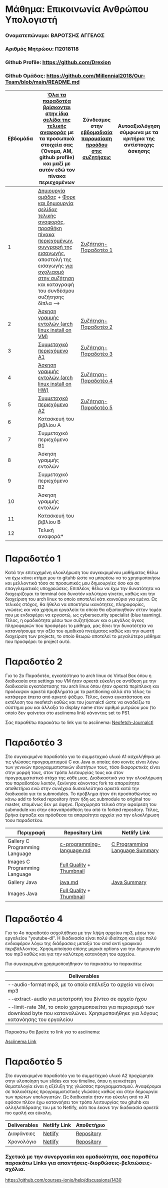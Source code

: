 # Μάθημα: Επικοινωνία Ανθρώπου Υπολογιστή 

### Ονοματεπώνυμο: ΒΑΡΟΤΣΗΣ ΑΓΓΕΛΟΣ
### Αριθμός Μητρώου: Π2018118
### Github Profile: https://github.com/Drexion
### Github Ομάδας: https://github.com/Millennial2018/Our-Team/blob/main/README.md

| Εβδομάδα | [Όλα τα παραδοτέα βρίσκονται στην ίδια σελίδα της τελικής αναφοράς](https://courses-ionio.github.io/help/deliverables/) με τα προσωπικά στοιχεία σας (Όνομα, ΑΜ, github profile) και μαζί με αυτόν εδώ τον πίνακα περιεχομένων | Σύνδεσμος στην [εβδομαδιαία παρουσίαση προόδου στις συζητήσεις](https://github.com/courses-ionio/help/discussions/categories/show-and-tell) | Αυτοαξιολόγηση σύμφωνα με τα κριτήρια της αντίστοιχης άσκησης |
| --- | --- | --- | --- |
| 1 |  [Δημιουργία ομάδας](https://github.com/courses-ionio/hci/discussions/1794) + [Φορκ και δημιουργία σελίδας τελικής αναφοράς](https://courses-ionio.github.io/help/guide/), [προσθήκη πίνακα περιεχομένων](https://raw.githubusercontent.com/courses-ionio/hci/master/README.md), [συγγραφή της εισαγωγής](https://courses-ionio.github.io/help/intro/), αποστολή της εισαγωγής [για σχολιασμό στην συζήτηση](https://github.com/courses-ionio/help/discussions/categories/show-and-tell) και καταγραφή του συνδέσμου συζήτησης δίπλα --> | [Συζήτηση-Παραδοτέο 1](https://github.com/courses-ionio/help/discussions/1314)| |
| 2 | [Άσκηση γραμμής εντολών (arch linux install on VM)](#παραδοτέο-2) | [Συζήτηση-Παραδοτέο 2](https://github.com/courses-ionio/help/discussions/1429) | |
| 3 | [Συμμετοχικό περιεχόμενο A1](#παραδοτέο-3)| [Συζήτηση-Παραδοτέο 3](https://github.com/courses-ionio/help/discussions/1432) | |
| 4 | [Άσκηση γραμμής εντολών (arch linux install on HW)](#παραδοτέο-4) | [Συζήτηση-Παραδοτέο 4](https://github.com/courses-ionio/help/discussions/1519) | |
| 5 | [Συμμετοχικό περιεχόμενο A2](#παραδοτέο-5) | [Συζήτηση-Παραδοτέο 5](https://github.com/courses-ionio/help/discussions/1433) | |
| 6 | Κατασκευή του βιβλίου Α | | |
| 7 | Συμμετοχικό περιεχόμενο B1 | | |
| 8 | Άσκηση γραμμής εντολών | | |
| 9 | Συμμετοχικό περιεχόμενο B2 | | |
| 10 | Άσκηση γραμμής εντολών | | |
| 11 | Κατασκευή του βιβλίου Β | | |
| 12 | Τελική αναφορά* | | |

# Παραδοτέο 1

Κατά την επιτυχημένη ολοκλήρωση του συγκεκριμένου μαθήματος θέλω να έχω κάνει κτήμα μου το gituhb ώστε να μπορέσω να το χρησιμοποιήσω και μελλοντικά τόσο σε προσωπικές μου δημιουργίες όσο και σε επαγγλεματικές υποχρεώσεις. Επιπλέον, θέλω να έχω την δυνατότητα να διαχειρίζομαι το terminal όσο δυνατόν καλύτερα γίνεται, καθώς και την διαχείριση του arch linux το οποίο αποτελεί κάτι καινούριο για εμένα. Ως τελικός στόχος, θα ήθελα να αποκτήσω ικανότητες, πληροφορίες, γνώσεις και νέα χρήσιμα εργαλεία τα οποία θα αξιοποιηθούν σττον τομέα που με ενδιαφέρει να εργαστώ, ως cybersecurity specialist (blue teaming). Τέλος, η ομαδικότητα μέσω των συζητήσεων και ο μεγάλος όγκος πληροφοριών που προσφέρει το μάθημα, μας δίνει την δυνατότητα να κατανοήσουμε την αξία του ομαδικού πνεύματος καθώς και την σωστή διαχείριση των projects, το οποίο θεωρώ αποτελεί το μεγαλύτερο μάθημα που προσφέρει το project αυτό.

# Παραδοτέο 2
Για το 2ο Παραδοτέο, εγκατέστηκα το arch linux σε Virtual Box όπου η διαδικασία στα settings του VM ήταν αρκετά εύκολη σε αντίθεση με την διαδικασία εγκατάστασης του arch linux όπου ήταν αρκετά περίπλοκη και προέκυψαν αρκετά προβλήματα με το partitioning αλλά στο τέλος τα κατάφερα έπειτα από αρκετό ψάξιμο. Τέλος, έκανα εγκατάσταση και εκτέλεση του neofetch καθώς και του journalctl ώστε να αναδείξω το σύστημα μου και άλλαξα το display name στον αριθμό μυτρώου μου (το οποίο δεν φαίνεται στο asciinema link) κάνοντας set το PS1.

Σας παραθέτω παρακάτω το link για το asciinema:
[Neofetch-Journalctl](https://asciinema.org/a/m1aQzDNjGlbbH1DVjC72YMvdW)

# Παραδοτέο 3

Στο συγκεκριμένο παραδοτέο για το συμμετοχικό υλικό Α1 ασχολήθηκα με τις γλώσσες προγραματισμού C και Java οι οποίες όσο κοινές είναι λόγω των γενικών προγραμματιστικών ιδιοτήτων τους, τόσο διαφορετικές είναι στην μορφή τους, στον τρόπο λειτουργίας τους και στον προγραμματιστικό στόχο της κάθε μιας. Διαδικαστικά για την ολοκλήρωση του παραδοτέου λοιπόν, ξεκίνησα κάνοντας fork τα απαραίτητα αποθετήρια ενώ στην συνέχεια δυσκολεύτηκα αρκετά κατά την διαδικασία για τα submodules. Το πρόβλημα ήταν ότι προσπαθώντας να κάνω add το forked repository ήταν ήδη ως submodule το original του master, επομένως δεν με άφηνε. Προχώρησα τελικά στην αφαίρεση του submodule και στην επαναπρόσθεση του από το forked repository. Τέλος, βρήκα έφτιαξα και πρόσθεσα τα απαραίτητα αρχεία για την ολοκλήρωση τοου παραδοτέου.

| Περιγραφή | Repository Link | Netlify Link |
| --- | --- | --- |
| Gallery C Programming Language | [c-programming-language.md](https://github.com/Drexion/_gallery/blob/master/c-programming-language.md) | [C Programming Language Summary](https://p2018118-pibook.netlify.app/gallery/c-programming-language/) |
| Images C Programming Language | [Full Quality](https://github.com/Drexion/images/blob/master/c-programming-language.png) + [Thumbnail](https://github.com/Drexion/images/blob/master/c-programming-language-thumb.png) |
| Gallery Java | [java.md](https://github.com/Drexion/_gallery/blob/master/java.md) | [Java Summary](https://p2018118-pibook.netlify.app/gallery/java/) |
| Images Java | [Full Quality](https://github.com/Drexion/images/blob/master/java.png) + [Thumbnail](https://github.com/Drexion/images/blob/master/java-thumb.png) |

# Παραδοτέο 4

Για το 4ο παραδοτέο ασχολήθηκα με την λήψη αρχείου mp3, μέσω του εργαλείου "youtube-dl". Η  διαδικασία είναι πολύ ιδιαίτερη και είχε πολύ ενδιαφέρον λόγω της διάδρασεις μεταξύ του cmd αντί γραφικού περιβάλλοντος. Χρησιμοποίησα επίσης μερικά options για την δημιουργία του mp3 καθώς και για την καλύτερη κατανόηση του αρχείου.

Πιο συγκεκριμένα χρησιμοποιήθηκαν τα παρκαάτω τα παρακάτω: 

|Deliverables|
|---|
|--audio-format mp3, με το οποίο επέλεξα το αρχείο να είναι mp3|
|--extract-audio για μετατροπή του βίντεο σε αρχείο ήχου|
|--limit-rate 3M, το οποίο χρησιμοποιείται για περιορισμό των download byte που καταναλώνει. Χρησιμοποιήθηκε για λόγους κατανόησης του εργαλείου|

Παρακάτω θα βρείτε το link για το asciinema:

[Asciinema Link](https://asciinema.org/a/DdW8q6zhDGQbRpey7ZPDEqG0t)

# Παραδοτέο 5
Στο συγκεκριμένο παραδοτέο για το συμμετοχικό υλικό Α2 προχώρησα στην υλοποίηση των slides και του timeline, όπου η γενικότερη θεματολογία είναι η εξέλιξη της γλώσσας προγραμματισμού. Aναφέρομαι σε παλαιότερες προγραμματιστικές γλώσσες καθώς και στην δημουργία των πρώτων υπολογιστών. Ως διαδικασία ήταν πιο εύκολη από το Α1 εφόσον πλέον έχω κατανοήσει τον τρόπο λειτουργίας του gituhb και αλληλεπίδρασης του με το Netlify, κάτι που έκανε την διαδικασία αρκετά πιο ομαλή και εύκολη.


| Deliverables |  Netlify Link | Αποθετήριο |
| --- | --- | --- |
| Διαφάνειες | [Netlify](https://p2018118-pibook.netlify.app/slides/programming-evolution/) | [Repository](https://github.com/Drexion/site/blob/master/_slides/programming-evolution.md) |
| Χρονολόγιο | [Netlify](https://p2018118-pibook.netlify.app/timeline/programming-evolution/) | [Repository](https://github.com/Drexion/site/blob/master/_timeline/programming-evolution.md) |


### Σχετικά με την συνεργασία και ομαδικότητα, σας παραθέτω παρακάτω Links για απαντήσεις-διορθώσεις-βελτιώσεις-σχόλια.

https://github.com/courses-ionio/help/discussions/1430

